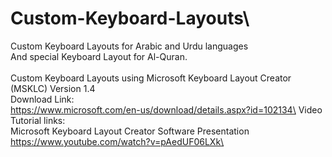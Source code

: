 # Custom-Keyboard-Layouts\
Custom Keyboard Layouts for Arabic and Urdu languages\
And special Keyboard Layout for Al-Quran.\
\
Custom Keyboard Layouts using Microsoft Keyboard Layout Creator (MSKLC) Version 1.4\
Download Link:\
https://www.microsoft.com/en-us/download/details.aspx?id=102134\
Video Tutorial links:\
Microsoft Keyboard Layout Creator Software Presentation\
https://www.youtube.com/watch?v=pAedUF06LXk\
